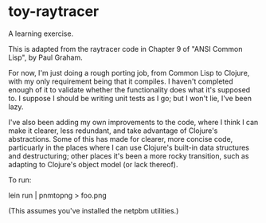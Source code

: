 toy-raytracer
=============

A learning exercise.

This is adapted from the raytracer code in Chapter 9 of "ANSI Common Lisp", by
Paul Graham.

For now, I'm just doing a rough porting job, from Common Lisp to Clojure, with
my only requirement being that it compiles.  I haven't completed enough of it
to validate whether the functionality does what it's supposed to.  I suppose I
should be writing unit tests as I go; but I won't lie, I've been lazy.

I've also been adding my own improvements to the code, where I think I can make
it clearer, less redundant, and take advantage of Clojure's abstractions.  Some
of this has made for clearer, more concise code, particuarly in the places
where I can use Clojure's built-in data structures and destructuring; other
places it's been a more rocky transition, such as adapting to Clojure's object
model (or lack thereof).

To run:

   lein run | pnmtopng > foo.png

(This assumes you've installed the netpbm utilities.)
